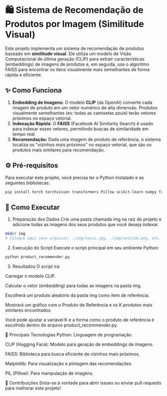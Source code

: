 # 🛍️ Sistema de Recomendação de Produtos por Imagem (Similitude Visual)

Este projeto implementa um sistema de recomendação de produtos baseado em **similitude visual**. Ele utiliza um modelo de Visão Computacional de última geração (CLIP) para extrair características (embeddings) de imagens de produtos e, em seguida, usa o algoritmo FAISS para encontrar os itens visualmente mais semelhantes de forma rápida e eficiente.

## ✨ Como Funciona

1. **Embedding de Imagens:** O modelo **CLIP** (da OpenAI) converte cada imagem de produto em um vetor numérico de alta dimensão. Produtos visualmente semelhantes (ex: todas as camisetas azuis) terão vetores próximos no espaço vetorial.
2. **Indexação Rápida:** O **FAISS** (Facebook AI Similarity Search) é usado para indexar esses vetores, permitindo buscas de similaridade em tempo real.
3. **Recomendação:** Dada uma imagem de produto de referência, o sistema localiza os "vizinhos mais próximos" no espaço vetorial, que são os produtos mais similares para recomendação.

## ⚙️ Pré-requisitos

Para executar este projeto, você precisa ter o Python instalado e as seguintes bibliotecas:

```bash
pip install torch torchvision transformers Pillow scikit-learn numpy faiss-cpu matplotlib
```
## 🚀 Como Executar
1. Preparação dos Dados
Crie uma pasta chamada img na raiz do projeto e adicione todas as imagens dos seus produtos que você deseja indexar.
```bash
mkdir img
# Coloque aqui seus arquivos: ./img/tenis.jpg, ./img/vestido.png, etc.
```

2. Execução do Script
Execute o script principal em seu ambiente Python:
```bash
python product_recommender.py
```

3. Resultados
O script irá:

Carregar o modelo CLIP.

Calcular o vetor (embedding) para todas as imagens na pasta img.

Escolherá um produto aleatório da pasta img como item de referência.

Mostrará um gráfico com o Produto de Referência e os K produtos mais similares encontrados.

Você pode ajustar a variável K e a forma como o produto de referência é escolhido dentro do arquivo product_recommender.py.



📌 Principais Tecnologias
Python: Linguagem de programação.

CLIP (Hugging Face): Modelo para geração de embeddings de imagens.

FAISS: Biblioteca para busca eficiente de vizinhos mais próximos.

Matplotlib: Para visualização e plotagem das recomendações.

PIL (Pillow): Para manipulação de imagens.



🤝 Contribuições
Sinta-se à vontade para abrir issues ou enviar pull requests para melhorar este projeto!

